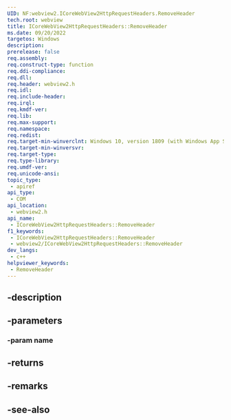```yaml
---
UID: NF:webview2.ICoreWebView2HttpRequestHeaders.RemoveHeader
tech.root: webview
title: ICoreWebView2HttpRequestHeaders::RemoveHeader
ms.date: 09/20/2022
targetos: Windows
description: 
prerelease: false
req.assembly: 
req.construct-type: function
req.ddi-compliance: 
req.dll: 
req.header: webview2.h
req.idl: 
req.include-header: 
req.irql: 
req.kmdf-ver: 
req.lib: 
req.max-support: 
req.namespace: 
req.redist: 
req.target-min-winverclnt: Windows 10, version 1809 (with Windows App SDK 1.1 or later)
req.target-min-winversvr: 
req.target-type: 
req.type-library: 
req.umdf-ver: 
req.unicode-ansi: 
topic_type:
 - apiref
api_type:
 - COM
api_location:
 - webview2.h
api_name:
 - ICoreWebView2HttpRequestHeaders::RemoveHeader
f1_keywords:
 - ICoreWebView2HttpRequestHeaders::RemoveHeader
 - webview2/ICoreWebView2HttpRequestHeaders::RemoveHeader
dev_langs:
 - c++
helpviewer_keywords:
 - RemoveHeader
---
```


## -description

## -parameters

### -param name

## -returns

## -remarks

## -see-also

